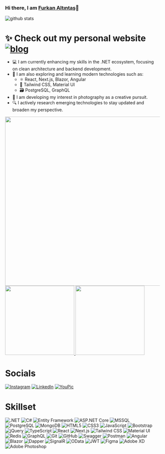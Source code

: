 ### Hi there, I am [Furkan Altıntaş](https://github.com/furkanaltintas)👋
<img alt="github stats" src="https://pixel-profile-ui.vercel.app/api/github-stats?username=furkanaltintas&screen_effect=true&pixelate_avatar=false&background=linear-gradient%280deg%2C+%232e222f00+0%25%2C+%232e222f00+0%25%29+&color=%23ffffffFF">

<h1 style="margin-bottom: 15px;">
    ✨ Check out my personal website
    <a href="https://furkanaltintas.carrd.co/" target="_blank"><img src="https://img.shields.io/badge/Website-B81B6C.svg?style=for-the-badge&logo=About.me&logoColor=white" alt="blog"></a>
</h1> 

- 💻 I am currently enhancing my skills in the .NET ecosystem, focusing on clean architecture and backend development.
- 🌱 I am also exploring and learning modern technologies such as:
    - ⚛️ React, Next.js, Blazor, Angular
    - 🎨 Tailwind CSS, Material UI
    - 🗃️ PostgreSQL, GraphQL
- 📸 I am developing my interest in photography as a creative pursuit.
- 🔍 I actively research emerging technologies to stay updated and broaden my perspective.


<be>
<a href="https://github.com/furkanaltintas/github-readme-stats">
    <img width="550" src="https://github-readme-stats-bay-delta-13.vercel.app/api?username=furkanaltintas&theme=rose_pine&show=prs_merged_percentage&hide=contribs">
</a>
<div>
  <a href="https://github.com/furkanaltintas/github-readme-stats">
    <img height="225"src="https://github-readme-stats-bay-delta-13.vercel.app/api/top-langs?username=furkanaltintas&layout=compact&theme=rose_pine&hide=jupyter%20notebook&langs_count=10">
  </a>

  <a href="https://github.com/furkanaltintas/github-profile-trophy">
    <img height="225" src="https://github-profile-trophy.vercel.app/?username=furkanaltintas&theme=nord&column=2&margin-w=6&rank=SECRET,SSS,SS,S,AAA,AA"
    />
  </a>
</div>


# Socials
[![Instagram](https://img.shields.io/badge/Instagram-%23E4405F.svg?style=for-the-badge&logo=Instagram&logoColor=white)]()
[![LinkedIn](https://img.shields.io/badge/LinkedIn-%230077B5.svg?style=for-the-badge&logo=linkedin&logoColor=white)](https://tr.linkedin.com/in/furkanaltintas) 
[![YouPic](https://img.shields.io/badge/YouPic-%23000000.svg?style=for-the-badge&logo=aperture&logoColor=white)](https://youpic.com/furkanaltintas)

# Skillset
![.NET](https://img.shields.io/badge/.NET-512BD4?style=for-the-badge&logo=dotnet&logoColor=white)
![C#](https://img.shields.io/badge/C%23-239120?style=for-the-badge&logo=csharp&logoColor=white)
![Entity Framework](https://img.shields.io/badge/Entity%20Framework-68217A?style=for-the-badge&logo=dotnet&logoColor=white)
![ASP.NET Core](https://img.shields.io/badge/ASP.NET%20Core-512BD4?style=for-the-badge&logo=dotnet&logoColor=white)
![MSSQL](https://img.shields.io/badge/MSSQL-CC2927?style=for-the-badge&logo=microsoftsqlserver&logoColor=white)
![PostgreSQL](https://img.shields.io/badge/PostgreSQL-336791?style=for-the-badge&logo=postgresql&logoColor=white)
![MongoDB](https://img.shields.io/badge/MongoDB-%234ea94b.svg?style=for-the-badge&logo=mongodb&logoColor=white) 
![HTML5](https://img.shields.io/badge/HTML5-E34F26?style=for-the-badge&logo=html5&logoColor=white)
![CSS3](https://img.shields.io/badge/CSS3-1572B6?style=for-the-badge&logo=css3&logoColor=white)
![JavaScript](https://img.shields.io/badge/javascript-%23323330.svg?style=for-the-badge&logo=javascript&logoColor=%23F7DF1E)
![Bootstrap](https://img.shields.io/badge/Bootstrap-7952B3?style=for-the-badge&logo=bootstrap&logoColor=white)
![jQuery](https://img.shields.io/badge/jQuery-0769AD?style=for-the-badge&logo=jquery&logoColor=white)
![TypeScript](https://img.shields.io/badge/TypeScript-3178C6?style=for-the-badge&logo=typescript&logoColor=white)
![React](https://img.shields.io/badge/react-%2320232a.svg?style=for-the-badge&logo=react&logoColor=%2361DAFB) 
![Next.js](https://img.shields.io/badge/Next.js-000000?style=for-the-badge&logo=nextdotjs&logoColor=white)
![Tailwind CSS](https://img.shields.io/badge/Tailwind_CSS-06B6D4?style=for-the-badge&logo=tailwindcss&logoColor=white)
![Material UI](https://img.shields.io/badge/Material_UI-0081CB?style=for-the-badge&logo=mui&logoColor=white)
![Redis](https://img.shields.io/badge/Redis-DC382D?style=for-the-badge&logo=redis&logoColor=white)
![GraphQL](https://img.shields.io/badge/GraphQL-E10098?style=for-the-badge&logo=graphql&logoColor=white)
![Git](https://img.shields.io/badge/Git-F05032?style=for-the-badge&logo=git&logoColor=white)
![GitHub](https://img.shields.io/badge/GitHub-181717?style=for-the-badge&logo=github&logoColor=white)
![Swagger](https://img.shields.io/badge/Swagger-85EA2D?style=for-the-badge&logo=swagger&logoColor=black)
![Postman](https://img.shields.io/badge/Postman-FF6C37?style=for-the-badge&logo=postman&logoColor=white)
![Angular](https://img.shields.io/badge/Angular-DD0031?style=for-the-badge&logo=angular&logoColor=white)
![Blazor](https://img.shields.io/badge/Blazor-512BD4?style=for-the-badge&logo=blazor&logoColor=white)
![Dapper](https://img.shields.io/badge/Dapper-274C77?style=for-the-badge&logo=dotnet&logoColor=white)
![SignalR](https://img.shields.io/badge/SignalR-008000?style=for-the-badge&logo=dotnet&logoColor=white)
![OData](https://img.shields.io/badge/OData-326CE5?style=for-the-badge&logo=odata&logoColor=white)
![JWT](https://img.shields.io/badge/JWT-000000?style=for-the-badge&logo=jsonwebtokens&logoColor=white)
![Figma](https://img.shields.io/badge/figma-%23F24E1E.svg?style=for-the-badge&logo=figma&logoColor=white) 
![Adobe XD](https://img.shields.io/badge/Adobe%20XD-FF61F6?style=for-the-badge&logo=adobexd&logoColor=white)
![Adobe Photoshop](https://img.shields.io/badge/Adobe%20Photoshop-31A8FF?style=for-the-badge&logo=adobephotoshop&logoColor=white)
